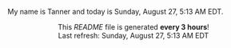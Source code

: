 My name is Tanner and today is Sunday, August 27, 5:13 AM EDT.

<p align="center">This <i>README</i> file is generated <b>every 3 hours</b>!</br>Last refresh: Sunday, August 27, 5:13 AM EDT<br /></p>
